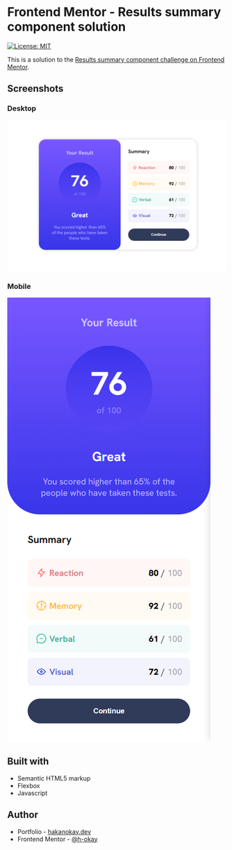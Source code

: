# Frontend Mentor - Results summary component solution

[![License: MIT](https://img.shields.io/badge/License-MIT-yellow.svg)](https://opensource.org/licenses/MIT)

This is a solution to the [Results summary component challenge on Frontend Mentor](https://www.frontendmentor.io/challenges/results-summary-component-CE_K6s0maV).

## Screenshots

### Desktop

<img src="./desktop.png" alt="desktop"/>

### Mobile

<img src="./mobile.png" alt="mobile"/>

## Built with

- Semantic HTML5 markup
- Flexbox
- Javascript

## Author

- Portfolio - [hakanokay.dev](https://hakanokay.dev/)
- Frontend Mentor - [@h-okay](https://www.frontendmentor.io/profile/h-okay)
